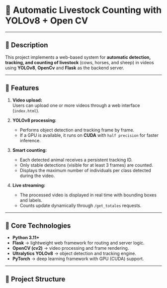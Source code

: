 # 🐄 Automatic Livestock Counting with YOLOv8 + Open CV  

---

## 📘 Description

This project implements a web-based system for **automatic detection, tracking, and counting of livestock** (cows, horses, and sheep) in videos using **YOLOv8**, **OpenCv** and **Flask** as the backend server.

---

## 🚀 Features

1. **Video upload:**  
   Users can upload one or more videos through a web interface (`index.html`).

2. **YOLOv8 processing:**  
   - Performs object detection and tracking frame by frame.  
   - If a GPU is available, it runs on **CUDA** with `half precision` for faster inference.  

3. **Smart counting:**  
   - Each detected animal receives a persistent tracking ID.  
   - Only stable detections (visible for at least 3 frames) are counted.  
   - Displays the maximum number of individuals per class detected during the video.  

4. **Live streaming:**  
   - The processed video is displayed in real time with bounding boxes and labels.  
   - Counts update dynamically through `/get_totales` requests.

---

## 🧠 Core Technologies

- **Python 3.11+**  
- **Flask** → lightweight web framework for routing and server logic.  
- **OpenCV (cv2)** → video processing and frame rendering.  
- **Ultralytics YOLOv8** → object detection and tracking engine.  
- **PyTorch** → deep learning framework with GPU (CUDA) support.  

---

## 📂 Project Structure


